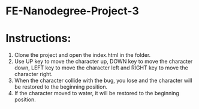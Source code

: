 FE-Nanodegree-Project-3
=======================

# Instructions:
1. Clone the project and open the index.html in the folder.
2. Use UP key to move the character up, DOWN key to move the character down, LEFT key to move the character left and RIGHT key to move the character right.
3. When the character collide with the bug, you lose and the character will be restored to the beginning position.
4. If the character moved to water, it will be restored to the beginning position.